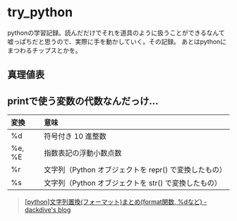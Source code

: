 # try_python

pythonの学習記録。読んだだけでそれを道具のように扱うことができるなんて嘘っぱちだと思うので、実際に手を動かしていく。その記録。
あとはpythonにまつわるチップスとかを。



## 真理値表


## printで使う変数の代数なんだっけ…

| 変換 | 意味 |
| :------- | :------- |
| %d | 符号付き 10 進整数 |
| %e, %E | 指数表記の浮動小数点数 |
| %r | 文字列（Python オブジェクトを repr() で変換したもの） |
| %s | 文字列（Python オブジェクトを str() で変換したもの）  |

> [[python]文字列置換(フォーマット)まとめ(format関数, %dなど) - dackdive's blog](https://dackdive.hateblo.jp/entry/2014/11/15/001318)
